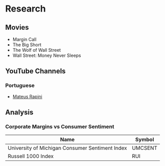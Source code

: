 # Research

<!--
https://www.youtube.com/watch?v=srmj8XNcQlg
-->

## Movies

- Margin Call
- The Big Short
- The Wolf of Wall Street
- Wall Street: Money Never Sleeps

<!--
Boiler Room
Rogue Trader
Glengarry Glen Ross
Barbarians at the Gate
Trading Places
Places in the Heart
-->

## YouTube Channels

### Portuguese

- [Mateus Rapini](https://www.youtube.com/c/MateusRapini)

## Analysis

### Corporate Margins vs Consumer Sentiment

| Name                                            | Symbol  |
| ----------------------------------------------- | ------- |
| University of Michigan Consumer Sentiment Index | UMCSENT |
| Russell 1000 Index                              | RUI     |

<!--
TVC:RUI/
-->

